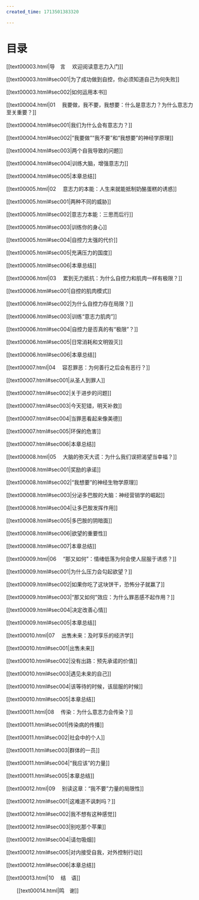 ```yaml
---
created_time: 1713501383320

---
```

  

# 目录

[[text00003.html\|导　言 　欢迎阅读意志力入门]]

[[text00003.html#sec001\|为了成功做到自控，你必须知道自己为何失败]]

[[text00003.html#sec002\|如何运用本书]]

[[text00004.html\|01 　我要做，我不要，我想要：什么是意志力？为什么意志力至关重要？]]

[[text00004.html#sec001\|我们为什么会有意志力？]]

[[text00004.html#sec002\|“我要做”“我不要”和“我想要”的神经学原理]]

[[text00004.html#sec003\|两个自我导致的问题]]

[[text00004.html#sec004\|训练大脑，增强意志力]]

[[text00004.html#sec005\|本章总结]]

[[text00005.html\|02 　意志力的本能：人生来就能抵制奶酪蛋糕的诱惑]]

[[text00005.html#sec001\|两种不同的威胁]]

[[text00005.html#sec002\|意志力本能：三思而后行]]

[[text00005.html#sec003\|训练你的身心]]

[[text00005.html#sec004\|自控力太强的代价]]

[[text00005.html#sec005\|充满压力的国度]]

[[text00005.html#sec006\|本章总结]]

[[text00006.html\|03 　累到无力抵抗：为什么自控力和肌肉一样有极限？]]

[[text00006.html#sec001\|自控的肌肉模式]]

[[text00006.html#sec002\|为什么自控力存在局限？]]

[[text00006.html#sec003\|训练“意志力肌肉”]]

[[text00006.html#sec004\|自控力是否真的有“极限”？]]

[[text00006.html#sec005\|日常消耗和文明毁灭]]

[[text00006.html#sec006\|本章总结]]

[[text00007.html\|04 　容忍罪恶：为何善行之后会有恶行？]]

[[text00007.html#sec001\|从圣人到罪人]]

[[text00007.html#sec002\|关于进步的问题]]

[[text00007.html#sec003\|今天犯错，明天补救]]

[[text00007.html#sec004\|当罪恶看起来像美德]]

[[text00007.html#sec005\|环保的危害]]

[[text00007.html#sec006\|本章总结]]

[[text00008.html\|05 　大脑的弥天大谎：为什么我们误把渴望当幸福？]]

[[text00008.html#sec001\|奖励的承诺]]

[[text00008.html#sec002\|“我想要”的神经生物学原理]]

[[text00008.html#sec003\|分泌多巴胺的大脑：神经营销学的崛起]]

[[text00008.html#sec004\|让多巴胺发挥作用]]

[[text00008.html#sec005\|多巴胺的阴暗面]]

[[text00008.html#sec006\|欲望的重要性]]

[[text00008.html#sec007\|本章总结]]

[[text00009.html\|06 　“那又如何”：情绪低落为何会使人屈服于诱惑？]]

[[text00009.html#sec001\|为什么压力会勾起欲望？]]

[[text00009.html#sec002\|如果你吃了这块饼干，恐怖分子就赢了]]

[[text00009.html#sec003\|“那又如何”效应：为什么罪恶感不起作用？]]

[[text00009.html#sec004\|决定改善心情]]

[[text00009.html#sec005\|本章总结]]

[[text00010.html\|07 　出售未来：及时享乐的经济学]]

[[text00010.html#sec001\|出售未来]]

[[text00010.html#sec002\|没有出路：预先承诺的价值]]

[[text00010.html#sec003\|遇见未来的自己]]

[[text00010.html#sec004\|该等待的时候，该屈服的时候]]

[[text00010.html#sec005\|本章总结]]

[[text00011.html\|08 　传染：为什么意志力会传染？]]

[[text00011.html#sec001\|传染病的传播]]

[[text00011.html#sec002\|社会中的个人]]

[[text00011.html#sec003\|群体的一员]]

[[text00011.html#sec004\|“我应该”的力量]]

[[text00011.html#sec005\|本章总结]]

[[text00012.html\|09 　别读这章：“我不要”力量的局限性]]

[[text00012.html#sec001\|这难道不讽刺吗？]]

[[text00012.html#sec002\|我不想有这种感觉]]

[[text00012.html#sec003\|别吃那个苹果]]

[[text00012.html#sec004\|请勿吸烟]]

[[text00012.html#sec005\|对内接受自我，对外控制行动]]

[[text00012.html#sec006\|本章总结]]

[[text00013.html\|10 　结　语]]

　　[[text00014.html\|鸣　谢]]